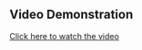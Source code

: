 ## Video Demonstration
[Click here to watch the video](https://github.com/ashrayachu/contact-list-frontend/blob/main/src/assets/Screen-Recording-frontend.mp4)

